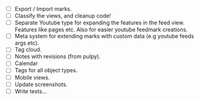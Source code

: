 - [ ] Export / Import marks.
- [ ] Classify the views, and cleanup code!
- [ ] Separate Youtube type for expanding the features in the feed view. Features like pages etc. Also for easier youtube feedmark creations.
- [ ] Meta system for extending marks with custom data (e.g youtube feeds args etc).
- [ ] Tag cloud.
- [ ] Notes with revisions (from pulpy).
- [ ] Calendar
- [ ] Tags for all object types.
- [ ] Mobile views.
- [ ] Update screenshots.
- [ ] Write tests...
